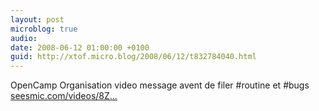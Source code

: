 ```yaml
---
layout: post
microblog: true
audio: 
date: 2008-06-12 01:00:00 +0100
guid: http://xtof.micro.blog/2008/06/12/t832784040.html
---
```

OpenCamp Organisation  video message avent de filer #routine et #bugs [seesmic.com/videos/8Z...](http://seesmic.com/videos/8Zva1vrdrd)
